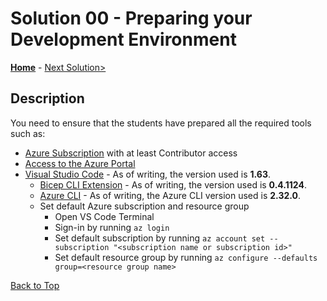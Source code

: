 # Solution 00 - Preparing your Development Environment

**[Home](./README.md)** - [Next Solution>](./Solution-01.md)

## Description

You need to ensure that the students have prepared all the required tools such as:

- [Azure Subscription](https://azure.microsoft.com/en-us/free/) with at least Contributor access 
- [Access to the Azure Portal](https://portal.azure.com/)
- [Visual Studio Code](https://code.visualstudio.com/) - As of writing, the version used is **1.63**.
    - [Bicep CLI Extension](https://marketplace.visualstudio.com/items?itemName=ms-azuretools.vscode-bicep) - As of writing, the version used is **0.4.1124**.
    - [Azure CLI](https://docs.microsoft.com/en-us/cli/azure/update-azure-cli) - As of writing, the Azure CLI version used is **2.32.0**.
    - Set default Azure subscription and resource group
        - Open VS Code Terminal
        - Sign-in by running ```az login``` 
        - Set default subscription by running ```az account set --subscription "<subscription name or subscription id>"```
        - Set default resource group by running ```az configure --defaults group=<resource group name>```

[Back to Top](#solution-00---preparing-your-development-environment)